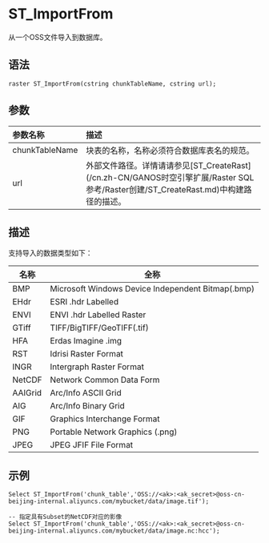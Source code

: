 # ST\_ImportFrom

从一个OSS文件导入到数据库。

## 语法

```
raster ST_ImportFrom(cstring chunkTableName, cstring url);
```

## 参数

|参数名称|描述|
|:---|:-|
|chunkTableName|块表的名称，名称必须符合数据库表名的规范。|
|u​rl|外部文件路径。详情请请参见[ST\_CreateRast](/cn.zh-CN/GANOS时空引擎扩展/Raster SQL参考/R​aster创建/ST_CreateRast.md)中构建路径的描述。|

## 描述

支持导入的数据类型如下：

|名称|全称|
|--|--|
|BMP|Microsoft Windows Device Independent Bitmap\(.bmp\)|
|EHdr|ESRI .hdr Labelled|
|ENVI|ENVI .hdr Labelled Raster|
|GTiff|TIFF/BigTIFF/GeoTIFF\(.tif\)|
|HFA|Erdas Imagine .img|
|RST|Idrisi Raster Format|
|INGR|Intergraph Raster Format|
|NetCDF|Network Common Data Form|
|AAIGrid|Arc/Info ASCII Grid|
|AIG|Arc/Info Binary Grid|
|GIF|Graphics Interchange Format|
|PNG|Portable Network Graphics \(.png\)|
|JPEG|JPEG JFIF File Format|

## 示例

```
Select ST_ImportFrom('chunk_table','OSS://<ak>:<ak_secret>@oss-cn-beijing-internal.aliyuncs.com/mybucket/data/image.tif');

-- 指定具有Subset的NetCDF对应的影像
Select ST_ImportFrom('chunk_table','OSS://<ak>:<ak_secret>@oss-cn-beijing-internal.aliyuncs.com/mybucket/data/image.nc:hcc');
```

